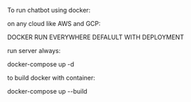 To run chatbot using docker:

on any cloud like AWS and GCP:

DOCKER RUN EVERYWHERE DEFALULT WITH DEPLOYMENT

run server always:

docker-compose up -d

to build docker with container:

docker-compose up --build
